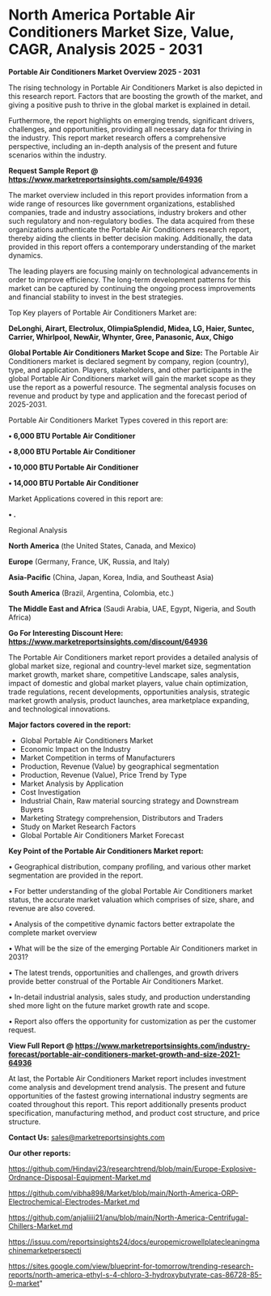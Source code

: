 # North America Portable Air Conditioners Market Size, Value, CAGR, Analysis 2025 - 2031

<Strong> Portable Air Conditioners Market Overview 2025 - 2031</strong>

The rising technology in Portable Air Conditioners Market is also depicted in this research report. Factors that are boosting the growth of the market, and giving a positive push to thrive in the global market is explained in detail.

Furthermore, the report highlights on emerging trends, significant drivers, challenges, and opportunities, providing all necessary data for thriving in the industry. This report market research offers a comprehensive perspective, including an in-depth analysis of the present and future scenarios within the industry.

<strong>Request Sample Report @ <a href=https://www.marketreportsinsights.com/sample/64936>https://www.marketreportsinsights.com/sample/64936</a></strong>

The market overview included in this report provides information from a wide range of resources like government organizations, established companies, trade and industry associations, industry brokers and other such regulatory and non-regulatory bodies. The data acquired from these organizations authenticate the Portable Air Conditioners research report, thereby aiding the clients in better decision making. Additionally, the data provided in this report offers a contemporary understanding of the market dynamics.

The leading players are focusing mainly on technological advancements in order to improve efficiency. The long-term development patterns for this market can be captured by continuing the ongoing process improvements and financial stability to invest in the best strategies.

Top Key players of Portable Air Conditioners Market are:

<strong>DeLonghi, Airart, Electrolux, OlimpiaSplendid, Midea, LG, Haier, Suntec, Carrier, Whirlpool, NewAir, Whynter, Gree, Panasonic, Aux, Chigo</strong>

<strong><b>Global Portable Air Conditioners Market Scope and Size:</b></strong>
The Portable Air Conditioners market is declared segment by company, region (country), type, and application. Players, stakeholders, and other participants in the global Portable Air Conditioners market will gain the market scope as they use the report as a powerful resource. The segmental analysis focuses on revenue and product by type and application and the forecast period of 2025-2031.

Portable Air Conditioners Market Types covered in this report are:

<strong>• 6,000 BTU Portable Air Conditioner

• 8,000 BTU Portable Air Conditioner

• 10,000 BTU Portable Air Conditioner

• 14,000 BTU Portable Air Conditioner</strong>

Market Applications covered in this report are:

<strong>• .</strong> 

Regional Analysis

<strong>North America</strong> (the United States, Canada, and Mexico)

<strong>Europe</strong> (Germany, France, UK, Russia, and Italy)

<strong>Asia-Pacific</strong> (China, Japan, Korea, India, and Southeast Asia)

<strong>South America</strong> (Brazil, Argentina, Colombia, etc.)

<strong>The Middle East and Africa</strong> (Saudi Arabia, UAE, Egypt, Nigeria, and South Africa)

<strong>Go For Interesting Discount Here: <a href=https://www.marketreportsinsights.com/discount/64936>https://www.marketreportsinsights.com/discount/64936</a></strong>

The Portable Air Conditioners market report provides a detailed analysis of global market size, regional and country-level market size, segmentation market growth, market share, competitive Landscape, sales analysis, impact of domestic and global market players, value chain optimization, trade regulations, recent developments, opportunities analysis, strategic market growth analysis, product launches, area marketplace expanding, and technological innovations.

<strong><b>Major factors covered in the report:</b></strong>
<ul>
  <li>Global Portable Air Conditioners Market </li>
  <li>Economic Impact on the Industry</li>
  <li>Market Competition in terms of Manufacturers</li>
  <li>Production, Revenue (Value) by geographical segmentation</li>
  <li>Production, Revenue (Value), Price Trend by Type</li>
  <li>Market Analysis by Application</li>
  <li>Cost Investigation</li>
  <li>Industrial Chain, Raw material sourcing strategy and Downstream Buyers</li>
  <li>Marketing Strategy comprehension, Distributors and Traders</li>
  <li>Study on Market Research Factors</li>
  <li>Global Portable Air Conditioners Market Forecast</li>
</ul>

<strong><b>Key Point of the Portable Air Conditioners Market report:</b></strong>

• Geographical distribution, company profiling, and various other market segmentation are provided in the report.

• For better understanding of the global Portable Air Conditioners market status, the accurate market valuation which comprises of size, share, and revenue are also covered.

• Analysis of the competitive dynamic factors better extrapolate the complete market overview

• What will be the size of the emerging Portable Air Conditioners market in 2031?

• The latest trends, opportunities and challenges, and growth drivers provide better construal of the Portable Air Conditioners Market.

• In-detail industrial analysis, sales study, and production understanding shed more light on the future market growth rate and scope.

• Report also offers the opportunity for customization as per the customer request.

<strong><b>View Full Report @ <a href=https://www.marketreportsinsights.com/industry-forecast/portable-air-conditioners-market-growth-and-size-2021-64936>https://www.marketreportsinsights.com/industry-forecast/portable-air-conditioners-market-growth-and-size-2021-64936</a></b></strong>


At last, the Portable Air Conditioners Market report includes investment come analysis and development trend analysis. The present and future opportunities of the fastest growing international industry segments are coated throughout this report. This report additionally presents product specification, manufacturing method, and product cost structure, and price structure.

<strong>Contact Us:</strong>
sales@marketreportsinsights.com

<strong>Our other reports:</strong>

<a href=https://github.com/Hindavi23/researchtrend/blob/main/Europe-Explosive-Ordnance-Disposal-Equipment-Market.md>https://github.com/Hindavi23/researchtrend/blob/main/Europe-Explosive-Ordnance-Disposal-Equipment-Market.md</a>

<a href=https://github.com/vibha898/Market/blob/main/North-America-ORP-Electrochemical-Electrodes-Market.md>https://github.com/vibha898/Market/blob/main/North-America-ORP-Electrochemical-Electrodes-Market.md</a>

<a href=https://github.com/anjaliiii21/anu/blob/main/North-America-Centrifugal-Chillers-Market.md>https://github.com/anjaliiii21/anu/blob/main/North-America-Centrifugal-Chillers-Market.md</a>

<a href=https://issuu.com/reportsinsights24/docs/europemicrowellplatecleaningmachinemarketperspecti>https://issuu.com/reportsinsights24/docs/europemicrowellplatecleaningmachinemarketperspecti</a>

<a href=https://sites.google.com/view/blueprint-for-tomorrow/trending-research-reports/north-america-ethyl-s-4-chloro-3-hydroxybutyrate-cas-86728-85-0-market>https://sites.google.com/view/blueprint-for-tomorrow/trending-research-reports/north-america-ethyl-s-4-chloro-3-hydroxybutyrate-cas-86728-85-0-market</a>"
